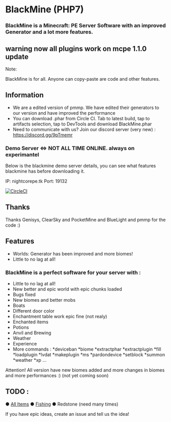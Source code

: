 # BlackMine (PHP7)
### BlackMine is a Minecraft: PE Server Software with an improved Generator and a lot more features. 

## warning now all plugins work on mcpe 1.1.0 update

Note: 

BlackMine is for all. Anyone can copy-paste are code and other features. 

## Information

- We are a edited version of pmmp. We have edited their generators to our version and have improved the performance
- You can download .phar from Circle CI. Tab to latest build, tap to artifacts selection, tap to DevTools and download BlackMine.phar
- Need to communicate with us? Join our discord server (very new) : https://discord.gg/9pTmemr

### Demo Server <=> NOT ALL TIME ONLINE. always on experimantel

Below is the blackmine demo server details, you can see what features blackmine has before downloading it.

IP: nightcorepe.tk
Port: 19132

[![CircleCI](https://circleci.com/gh/BlackLight-NL/BlackMine/tree/master.svg?style=svg)](https://circleci.com/gh/BlackLight-NL/BlackMine/tree/master)

## Thanks

Thanks Genisys, ClearSky and PocketMine and BlueLight and pmmp for the code :)

## Features

- Worlds: Generator has been improved and more biomes!
- Little to no lag at all!

### BlackMine is a perfect software for your server with :

 - Little to no lag at all!
 - New better and epic world with epic chunks loaded
 - Bugs fixed
 - New biomes and better mobs
 - Boats
 - Different door color
 - Enchantment table work epic fine (not realy)
 - Enchanted items
 - Potions
 - Anvil and Brewing
 - Weather
 - Experience
 - More commands :
 *deviceban
 *biome
 *extractphar
 *extractplugin
 *fill
 *loadplugin
 *lvdat
 *makeplugin
 *ms
 *pardondevice
 *setblock
 *summon
 *weather
 *xp
 ...

Attention! All version have new biomes added and more changes in biomes and more performances :) (not yet coming soon)
 
## TODO :

 ● [All Items](https://github.com/BlackLight-NL/BlackLight/issues/9)
 ● [Fishing](https://github.com/BlackLight-NL/BlackLight/pull/6)
 ● Redstone (need many times)
 
 If you have epic ideas, create an issue and tell us the idea!



